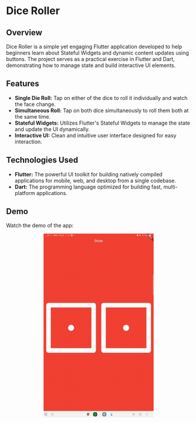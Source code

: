 # Dice Roller

## Overview

Dice Roller is a simple yet engaging Flutter application developed to help beginners learn about Stateful Widgets and dynamic content updates using buttons. The project serves as a practical exercise in Flutter and Dart, demonstrating how to manage state and build interactive UI elements.

## Features

- **Single Die Roll:** Tap on either of the dice to roll it individually and watch the face change.
- **Simultaneous Roll:** Tap on both dice simultaneously to roll them both at the same time.
- **Stateful Widgets:** Utilizes Flutter's Stateful Widgets to manage the state and update the UI dynamically.
- **Interactive UI:** Clean and intuitive user interface designed for easy interaction.

## Technologies Used

- **Flutter:** The powerful UI toolkit for building natively compiled applications for mobile, web, and desktop from a single codebase.
- **Dart:** The programming language optimized for building fast, multi-platform applications.

## Demo

Watch the demo of the app:
<p align="center">
  <img src="images/demo.gif" alt="Demo of the application" width="300" />
</p>
